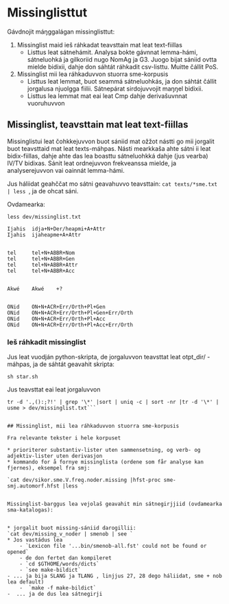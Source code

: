 # Missinglisttut

Gávdnojit máŋggalágan missinglisttut:

1. Missinglist maid ieš ráhkadat teavsttain mat leat text-fiillas
   - Listtus leat sátnehámit. Analysa bokte gávnnat lemma-hámi, sátneluohká ja gilkoriid nugo NomAg ja G3. Juogo bijat sániid ovtta mielde bidixii, dahje don sáhtát ráhkadit csv-listtu. Muitte čállit PoS.
1. Missinglist mii lea ráhkaduvvon stuorra sme-korpusis
   - Listtus leat lemmat, buot seammá sátneluohkás, ja don sáhtát čállit jorgalusa njuolgga fiilii. Sátnepárat sirdojuvvojit maŋŋel bidixii.
   - Listtus lea lemmat mat eai leat Cmp dahje derivašuvnnat vuoruhuvvon

## Missinglist, teavsttain mat leat text-fiillas

Missinglistui leat čohkkejuvvon buot sániid mat ožžot nástti go mii jorgalit buot teavsttaid mat leat texts-máhpas. Násti mearkkaša ahte sátni ii leat bidix-fiillas, dahje ahte das lea boasttu sátneluohkká dahje (jus vearba) IV/TV bidixas. Sánit leat ordnejuvvon frekveanssa mielde, ja analyserejuvvon vai oainnát lemma-hámi.

Jus háliidat geahččat mo sátni geavahuvvo teavsttain: `cat texts/*sme.txt | less `, ja de ohcat sáni.

Ovdamearka:

`less dev/missinglist.txt`

```
Ijahis  idja+N+Der/heapmi+A+Attr
Ijahis  ijaheapme+A+Attr


tel     tel+N+ABBR+Nom
tel     tel+N+ABBR+Gen
tel     tel+N+ABBR+Attr
tel     tel+N+ABBR+Acc


Akwé    Akwé    +?


ONid    ON+N+ACR+Err/Orth+Pl+Gen
ONid    ON+N+ACR+Err/Orth+Pl+Gen+Err/Orth
ONid    ON+N+ACR+Err/Orth+Pl+Acc
ONid    ON+N+ACR+Err/Orth+Pl+Acc+Err/Orth
```

### Ieš ráhkadit missinglist

Jus leat vuodján python-skripta, de jorgaluvvon teavsttat leat otpt_dir/ -máhpas, ja de sáhtát geavahit skripta:

`sh star.sh`

Jus teavsttat eai leat jorgaluvvon

````cat texts/*sme.txt | apertium -d . sme-smn | tr '\t' ' '| tr ' ' '\n' |\
tr -d '.,():;?!' | grep '\*' |sort | uniq -c | sort -nr |tr -d '\*' | usme > dev/missinglist.txt```


## Missinglist, mii lea ráhkaduvvon stuorra sme-korpusis

Fra relevante tekster i hele korpuset

* prioriterer substantiv-lister uten sammensetning, og verb- og adjektiv-lister uten derivasjon
* kommando for å fornye missinglista (ordene som får analyse kan fjernes), eksempel fra smj:

`cat dev/sikor.sme.V.freq.noder.missing |hfst-proc sme-smj.automorf.hfst |less `


Missinglist-barggus lea vejolaš geavahit min sátnegirjjiid (ovdamearka sma-katalogas):


* jorgalit buot missing-sániid darogillii:
`cat dev/missing_v_noder | smenob | see `
* Jos vastádus lea
	- `Lexicon file '...bin/smenob-all.fst' could not be found or opened`
	- de don fertet dan kompileret
	- `cd $GTHOME/words/dicts`
	- `see make-bildict`
- ... ja bija SLANG ja TLANG , linjjus 27, 28 dego háliidat, sme + nob lea default)
	-  `make -f make-bildict`
-  ... ja de dus lea sátnegirji


````

